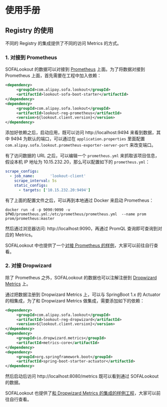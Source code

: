 # 使用手册

## Registry 的使用

不同的 Registry 的集成提供了不同的访问 Metrics 的方式。

### 1. 对接到 Prometheus

SOFALookout 的数据可以对接到 [Prometheus](https://prometheus.io/) 上面。为了将数据对接到 Prometheus 上面，首先需要在工程中加入依赖：

```xml
<dependency>
     <groupId>com.alipay.sofa.lookout</groupId>
     <artifactId>lookout-sofa-boot-starter</artifactId>
</dependency>
<dependency>
     <groupId>com.alipay.sofa.lookout</groupId>
     <artifactId>lookout-reg-prometheus</artifactId>
     <version>${lookout.client.version}</version>
</dependency>
```

添加好依赖之后，启动应用，既可以访问 http://localhost:9494 来看到数据，其中 9494 为默认的端口，可以通过在 `application.properties` 里面配置 `com.alipay.sofa.lookout.prometheus-exporter-server-port` 来改变端口。

有了访问数据的 URL 之后，可以编辑一个 `prometheus.yml` 来抓取该项目信息，假设本机 IP 地址为 10.15.232.20，那么可以配置如下的 `prometheus.yml`：

```yaml
scrape_configs:
  - job_name:       'lookout-client'
    scrape_interval: 5s
    static_configs:
      - targets: ['10.15.232.20:9494']
```

有了上面的配置文件之后，可以再到本地通过 Docker 来启动 Prometheus：

```
docker run -d -p 9090:9090 -v $PWD/prometheus.yml:/etc/prometheus/prometheus.yml  --name prom prom/prometheus:master
```

然后通过浏览器访问: http://localhost:9090，再通过 PromQL 查询即可查询到对应的 Metrics。

SOFALookout 中也提供了一个[对接 Prometheus 的样例](https://github.com/alipay/sofa-lookout/tree/master/client/samples/lookout-client-samples-prometheus)，大家可以前往自行查看。

### 2. 对接 Dropwizard

除了 Prometheus 之外，SOFALookout 的数据也可以注解注册到 [Dropwizard Metrics](https://metrics.dropwizard.io/4.0.0/) 上。

通过把数据注册到 Dropwizard Metrics 上，可以与 SpringBoot 1.x 的 Actuator 的相集成，为了和 Dropwizard Metrics 做集成，需要添加如下的依赖：

```xml
<dependency>
     <groupId>com.alipay.sofa.lookout</groupId>
     <artifactId>lookout-reg-dropwizard</artifactId>
     <version>${lookout.client.version}</version>
</dependency>
<dependency>
     <groupId>io.dropwizard.metrics</groupId>
     <artifactId>metrics-core</artifactId>
</dependency>
<dependency>
     <groupId>org.springframework.boot</groupId>
     <artifactId>spring-boot-starter-actuator</artifactId>
</dependency>
```

然后启动后访问 http://localhost:8080/metrics 既可以看到通过 SOFALookout 的数据。

SOFALookout 也提供了[和 Dropwizard Metrics 的集成的样例工程](https://github.com/alipay/sofa-lookout/tree/master/client/samples/lookout-client-samples-boot)，大家可以前往自行查看。